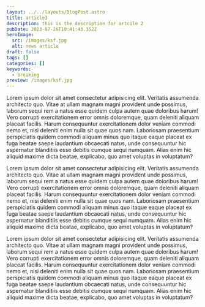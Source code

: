 ```yaml
---
layout: ../../layouts/BlogPost.astro
title: article3
description: this is the description for artcile 2
pubDate: 2023-07-26T10:41:43.352Z
heroImage:
  src: /images/ksf.jpg
  alt: news article
draft: false
tags: []
categories: []
keywords:
  - breaking
preview: /images/ksf.jpg
---
```


Lorem ipsum dolor sit amet consectetur adipisicing elit. Veritatis assumenda architecto quo. Vitae at ullam magnam magni provident unde possimus, laborum sequi rem a natus esse quidem culpa autem quae doloribus harum! Vero corrupti exercitationem error omnis doloremque, quam deleniti aliquam placeat facilis. Harum consequuntur exercitationem dolor veniam commodi nemo et, nisi deleniti enim nulla sit quae quos nam. Laboriosam praesentium perspiciatis quidem commodi aliquam minus quo itaque eaque placeat ex fuga beatae saepe laudantium obcaecati natus, unde consequuntur hic aspernatur blanditiis esse debitis cumque sequi numquam. Alias enim hic aliquid maxime dicta beatae, explicabo, quo amet voluptas in voluptatum?

Lorem ipsum dolor sit amet consectetur adipisicing elit. Veritatis assumenda architecto quo. Vitae at ullam magnam magni provident unde possimus, laborum sequi rem a natus esse quidem culpa autem quae doloribus harum! Vero corrupti exercitationem error omnis doloremque, quam deleniti aliquam placeat facilis. Harum consequuntur exercitationem dolor veniam commodi nemo et, nisi deleniti enim nulla sit quae quos nam. Laboriosam praesentium perspiciatis quidem commodi aliquam minus quo itaque eaque placeat ex fuga beatae saepe laudantium obcaecati natus, unde consequuntur hic aspernatur blanditiis esse debitis cumque sequi numquam. Alias enim hic aliquid maxime dicta beatae, explicabo, quo amet voluptas in voluptatum?

Lorem ipsum dolor sit amet consectetur adipisicing elit. Veritatis assumenda architecto quo. Vitae at ullam magnam magni provident unde possimus, laborum sequi rem a natus esse quidem culpa autem quae doloribus harum! Vero corrupti exercitationem error omnis doloremque, quam deleniti aliquam placeat facilis. Harum consequuntur exercitationem dolor veniam commodi nemo et, nisi deleniti enim nulla sit quae quos nam. Laboriosam praesentium perspiciatis quidem commodi aliquam minus quo itaque eaque placeat ex fuga beatae saepe laudantium obcaecati natus, unde consequuntur hic aspernatur blanditiis esse debitis cumque sequi numquam. Alias enim hic aliquid maxime dicta beatae, explicabo, quo amet voluptas in voluptatum?
